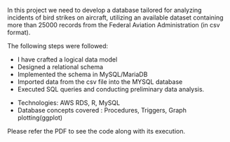 In this project we need to develop a database tailored for analyzing incidents of bird strikes on aircraft, utilizing an available dataset containing more than 25000 records from the Federal Aviation Administration (in csv format).

The following steps were followed:
* I have crafted a logical data model
* Designed a relational schema
* Implemented the schema in MySQL/MariaDB
* Imported data from the csv file into the MYSQL database
* Executed SQL queries and conducting preliminary data analysis.

- Technologies: AWS RDS, R, MySQL
- Database concepts covered : Procedures, Triggers, Graph plotting(ggplot)
  
Please refer the PDF to see the code along with its execution.
